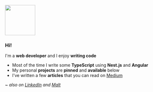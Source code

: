 <img src="https://user-images.githubusercontent.com/26920011/209562048-1e8d5189-24f6-4bc4-b02b-62e514563d2b.svg" width=100 height=100 />

### Hi!
I'm a **web developer** and I enjoy **writing code**
- Most of the time I write some **TypeScript** using **Nest.js** and **Angular**
- My personal **projects** are **pinned** and **available** below
- I've written a few **articles** that you can read on [Medium](https://medium.com/@pierre.viara)

~ _also on [LinkedIn](https://www.linkedin.com/in/pierre-viara) and [Malt](https://www.malt.fr/profile/pierreviara)_
